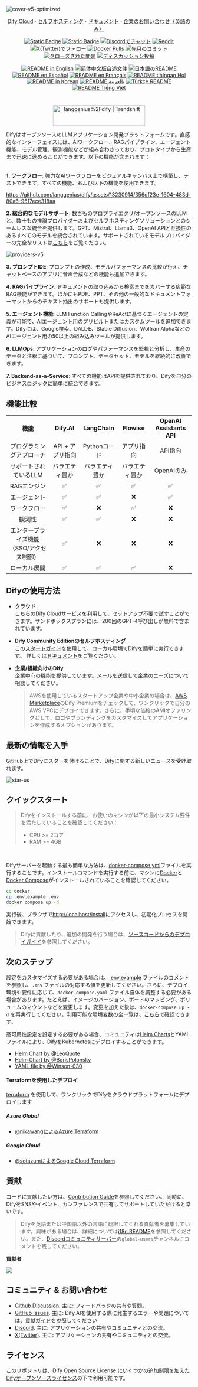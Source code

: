 ![cover-v5-optimized](https://github.com/langgenius/dify/assets/13230914/f9e19af5-61ba-4119-b926-d10c4c06ebab)

<p align="center">
  <a href="https://cloud.dify.ai">Dify Cloud</a> ·
  <a href="https://docs.dify.ai/getting-started/install-self-hosted">セルフホスティング</a> ·
  <a href="https://docs.dify.ai">ドキュメント</a> ·
  <a href="https://udify.app/chat/22L1zSxg6yW1cWQg">企業のお問い合わせ（英語のみ）</a>
</p>

<p align="center">
    <a href="https://dify.ai" target="_blank">
        <img alt="Static Badge" src="https://img.shields.io/badge/Product-F04438"></a>
    <a href="https://dify.ai/pricing" target="_blank">
        <img alt="Static Badge" src="https://img.shields.io/badge/free-pricing?logo=free&color=%20%23155EEF&label=pricing&labelColor=%20%23528bff"></a>
    <a href="https://discord.gg/FngNHpbcY7" target="_blank">
        <img src="https://img.shields.io/discord/1082486657678311454?logo=discord&labelColor=%20%235462eb&logoColor=%20%23f5f5f5&color=%20%235462eb"
            alt="Discordでチャット"></a>
    <a href="https://reddit.com/r/difyai" target="_blank">  
        <img src="https://img.shields.io/reddit/subreddit-subscribers/difyai?style=plastic&logo=reddit&label=r%2Fdifyai&labelColor=white"
            alt="Reddit"></a>
    <a href="https://twitter.com/intent/follow?screen_name=dify_ai" target="_blank">
        <img src="https://img.shields.io/twitter/follow/dify_ai?logo=X&color=%20%23f5f5f5"
            alt="X(Twitter)でフォロー"></a>
    <a href="https://hub.docker.com/u/langgenius" target="_blank">
        <img alt="Docker Pulls" src="https://img.shields.io/docker/pulls/langgenius/dify-web?labelColor=%20%23FDB062&color=%20%23f79009"></a>
    <a href="https://github.com/langgenius/dify/graphs/commit-activity" target="_blank">
        <img alt="先月のコミット" src="https://img.shields.io/github/commit-activity/m/langgenius/dify?labelColor=%20%2332b583&color=%20%2312b76a"></a>
    <a href="https://github.com/langgenius/dify/" target="_blank">
        <img alt="クローズされた問題" src="https://img.shields.io/github/issues-search?query=repo%3Alanggenius%2Fdify%20is%3Aclosed&label=issues%20closed&labelColor=%20%237d89b0&color=%20%235d6b98"></a>
    <a href="https://github.com/langgenius/dify/discussions/" target="_blank">
        <img alt="ディスカッション投稿" src="https://img.shields.io/github/discussions/langgenius/dify?labelColor=%20%239b8afb&color=%20%237a5af8"></a>
</p>

<p align="center">
  <a href="./README.md"><img alt="README in English" src="https://img.shields.io/badge/English-d9d9d9"></a>
  <a href="./README_CN.md"><img alt="简体中文版自述文件" src="https://img.shields.io/badge/简体中文-d9d9d9"></a>
  <a href="./README_JA.md"><img alt="日本語のREADME" src="https://img.shields.io/badge/日本語-d9d9d9"></a>
  <a href="./README_ES.md"><img alt="README en Español" src="https://img.shields.io/badge/Español-d9d9d9"></a>
  <a href="./README_FR.md"><img alt="README en Français" src="https://img.shields.io/badge/Français-d9d9d9"></a>
  <a href="./README_KL.md"><img alt="README tlhIngan Hol" src="https://img.shields.io/badge/Klingon-d9d9d9"></a>
  <a href="./README_KR.md"><img alt="README in Korean" src="https://img.shields.io/badge/한국어-d9d9d9"></a>
  <a href="./README_AR.md"><img alt="README بالعربية" src="https://img.shields.io/badge/العربية-d9d9d9"></a>
  <a href="./README_TR.md"><img alt="Türkçe README" src="https://img.shields.io/badge/Türkçe-d9d9d9"></a>
  <a href="./README_VI.md"><img alt="README Tiếng Việt" src="https://img.shields.io/badge/Ti%E1%BA%BFng%20Vi%E1%BB%87t-d9d9d9"></a>
</p>

#

<p align="center">
  <a href="https://trendshift.io/repositories/2152" target="_blank"><img src="https://trendshift.io/api/badge/repositories/2152" alt="langgenius%2Fdify | Trendshift" style="width: 250px; height: 55px;" width="250" height="55"/></a>
</p>

DifyはオープンソースのLLMアプリケーション開発プラットフォームです。直感的なインターフェイスには、AIワークフロー、RAGパイプライン、エージェント機能、モデル管理、観測機能などが組み合わさっており、プロトタイプから生産まで迅速に進めることができます。以下の機能が含まれます：
</br> </br>

**1. ワークフロー**: 
  強力なAIワークフローをビジュアルキャンバス上で構築し、テストできます。すべての機能、および以下の機能を使用できます。


  https://github.com/langgenius/dify/assets/13230914/356df23e-1604-483d-80a6-9517ece318aa



**2. 総合的なモデルサポート**: 
  数百ものプロプライエタリ/オープンソースのLLMと、数十もの推論プロバイダーおよびセルフホスティングソリューションとのシームレスな統合を提供します。GPT、Mistral、Llama3、OpenAI APIと互換性のあるすべてのモデルを統合されています。サポートされているモデルプロバイダーの完全なリストは[こちら](https://docs.dify.ai/getting-started/readme/model-providers)をご覧ください。

![providers-v5](https://github.com/langgenius/dify/assets/13230914/5a17bdbe-097a-4100-8363-40255b70f6e3)


**3. プロンプトIDE**: 
  プロンプトの作成、モデルパフォーマンスの比較が行え、チャットベースのアプリに音声合成などの機能も追加できます。

**4. RAGパイプライン**: 
  ドキュメントの取り込みから検索までをカバーする広範なRAG機能ができます。ほかにもPDF、PPT、その他の一般的なドキュメントフォーマットからのテキスト抽出のサポートも提供します。

**5. エージェント機能**: 
  LLM Function CallingやReActに基づくエージェントの定義が可能で、AIエージェント用のプリビルトまたはカスタムツールを追加できます。Difyには、Google検索、DALL·E、Stable Diffusion、WolframAlphaなどのAIエージェント用の50以上の組み込みツールが提供します。

**6. LLMOps**: 
  アプリケーションのログやパフォーマンスを監視と分析し、生産のデータと注釈に基づいて、プロンプト、データセット、モデルを継続的に改善できます。

**7. Backend-as-a-Service**: 
  すべての機能はAPIを提供されており、Difyを自分のビジネスロジックに簡単に統合できます。


## 機能比較
<table style="width: 100%;">
  <tr>
    <th align="center">機能</th>
    <th align="center">Dify.AI</th>
    <th align="center">LangChain</th>
    <th align="center">Flowise</th>
    <th align="center">OpenAI Assistants API</th>
  </tr>
  <tr>
    <td align="center">プログラミングアプローチ</td>
    <td align="center">API + アプリ指向</td>
    <td align="center">Pythonコード</td>
    <td align="center">アプリ指向</td>
    <td align="center">API指向</td>
  </tr>
  <tr>
    <td align="center">サポートされているLLM</td>
    <td align="center">バラエティ豊か</td>
    <td align="center">バラエティ豊か</td>
    <td align="center">バラエティ豊か</td>
    <td align="center">OpenAIのみ</td>
  </tr>
  <tr>
    <td align="center">RAGエンジン</td>
    <td align="center">✅</td>
    <td align="center">✅</td>
    <td align="center">✅</td>
    <td align="center">✅</td>
  </tr>
  <tr>
    <td align="center">エージェント</td>
    <td align="center">✅</td>
    <td align="center">✅</td>
    <td align="center">❌</td>
    <td align="center">✅</td>
  </tr>
  <tr>
    <td align="center">ワークフロー</td>
    <td align="center">✅</td>
    <td align="center">❌</td>
    <td align="center">✅</td>
    <td align="center">❌</td>
  </tr>
  <tr>
    <td align="center">観測性</td>
    <td align="center">✅</td>
    <td align="center">✅</td>
    <td align="center">❌</td>
    <td align="center">❌</td>
  </tr>
  <tr>
    <td align="center">エンタープライズ機能（SSO/アクセス制御）</td>
    <td align="center">✅</td>
    <td align="center">❌</td>
    <td align="center">❌</td>
    <td align="center">❌</td>
  </tr>
  <tr>
    <td align="center">ローカル展開</td>
    <td align="center">✅</td>
    <td align="center">✅</td>
    <td align="center">✅</td>
    <td align="center">❌</td>
  </tr>
</table>

## Difyの使用方法

- **クラウド </br>**
[こちら](https://dify.ai)のDify Cloudサービスを利用して、セットアップ不要で試すことができます。サンドボックスプランには、200回のGPT-4呼び出しが無料で含まれています。

- **Dify Community Editionのセルフホスティング</br>**
この[スタートガイド](#quick-start)を使用して、ローカル環境でDifyを簡単に実行できます。
詳しくは[ドキュメント](https://docs.dify.ai)をご覧ください。

- **企業/組織向けのDify</br>**
企業中心の機能を提供しています。[メールを送信](mailto:business@dify.ai?subject=[GitHub]Business%20License%20Inquiry)して企業のニーズについて相談してください。 </br>
  > AWSを使用しているスタートアップ企業や中小企業の場合は、[AWS Marketplace](https://aws.amazon.com/marketplace/pp/prodview-t22mebxzwjhu6)のDify Premiumをチェックして、ワンクリックで自分のAWS VPCにデプロイできます。さらに、手頃な価格のAMIオファリングどして、ロゴやブランディングをカスタマイズしてアプリケーションを作成するオプションがあります。


## 最新の情報を入手

GitHub上でDifyにスターを付けることで、Difyに関する新しいニュースを受け取れます。

![star-us](https://github.com/langgenius/dify/assets/13230914/b823edc1-6388-4e25-ad45-2f6b187adbb4)



## クイックスタート
> Difyをインストールする前に、お使いのマシンが以下の最小システム要件を満たしていることを確認してください：
> 
>- CPU >= 2コア
>- RAM >= 4GB

</br>

Difyサーバーを起動する最も簡単な方法は、[docker-compose.yml](docker/docker-compose.yaml)ファイルを実行することです。インストールコマンドを実行する前に、マシンに[Docker](https://docs.docker.com/get-docker/)と[Docker Compose](https://docs.docker.com/compose/install/)がインストールされていることを確認してください。

```bash
cd docker
cp .env.example .env
docker compose up -d
```

実行後、ブラウザで[http://localhost/install](http://localhost/install)にアクセスし、初期化プロセスを開始できます。

> Difyに貢献したり、追加の開発を行う場合は、[ソースコードからのデプロイガイド](https://docs.dify.ai/getting-started/install-self-hosted/local-source-code)を参照してください。

## 次のステップ

設定をカスタマイズする必要がある場合は、[.env.example](docker/.env.example) ファイルのコメントを参照し、`.env` ファイルの対応する値を更新してください。さらに、デプロイ環境や要件に応じて、`docker-compose.yaml` ファイル自体を調整する必要がある場合があります。たとえば、イメージのバージョン、ポートのマッピング、ボリュームのマウントなどを変更します。変更を加えた後は、`docker-compose up -d` を再実行してください。利用可能な環境変数の全一覧は、[こちら](https://docs.dify.ai/getting-started/install-self-hosted/environments)で確認できます。

高可用性設定を設定する必要がある場合、コミュニティは[Helm Charts](https://helm.sh/)とYAMLファイルにより、DifyをKubernetesにデプロイすることができます。

- [Helm Chart by @LeoQuote](https://github.com/douban/charts/tree/master/charts/dify)
- [Helm Chart by @BorisPolonsky](https://github.com/BorisPolonsky/dify-helm)
- [YAML file by @Winson-030](https://github.com/Winson-030/dify-kubernetes)

#### Terraformを使用したデプロイ

[terraform](https://www.terraform.io/) を使用して、ワンクリックでDifyをクラウドプラットフォームにデプロイします

##### Azure Global
- [@nikawangによるAzure Terraform](https://github.com/nikawang/dify-azure-terraform)

##### Google Cloud
- [@sotazumによるGoogle Cloud Terraform](https://github.com/DeNA/dify-google-cloud-terraform)

## 貢献

コードに貢献したい方は、[Contribution Guide](https://github.com/langgenius/dify/blob/main/CONTRIBUTING.md)を参照してください。
同時に、DifyをSNSやイベント、カンファレンスで共有してサポートしていただけると幸いです。


> Difyを英語または中国語以外の言語に翻訳してくれる貢献者を募集しています。興味がある場合は、詳細については[i18n README](https://github.com/langgenius/dify/blob/main/web/i18n/README.md)を参照してください。また、[Discordコミュニティサーバー](https://discord.gg/8Tpq4AcN9c)の`global-users`チャンネルにコメントを残してください。

**貢献者**

<a href="https://github.com/langgenius/dify/graphs/contributors">
  <img src="https://contrib.rocks/image?repo=langgenius/dify" />
</a>

## コミュニティ & お問い合わせ

* [Github Discussion](https://github.com/langgenius/dify/discussions). 主に: フィードバックの共有や質問。
* [GitHub Issues](https://github.com/langgenius/dify/issues). 主に: Dify.AIを使用する際に発生するエラーや問題については、[貢献ガイド](CONTRIBUTING_JA.md)を参照してください
* [Discord](https://discord.gg/FngNHpbcY7). 主に: アプリケーションの共有やコミュニティとの交流。
* [X(Twitter)](https://twitter.com/dify_ai). 主に: アプリケーションの共有やコミュニティとの交流。



## ライセンス

このリポジトリは、Dify Open Source License にいくつかの追加制限を加えた[Difyオープンソースライセンス](LICENSE)の下で利用可能です。
